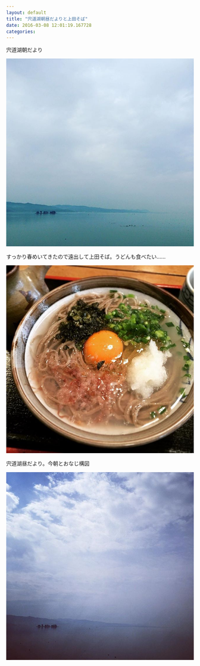 ```yaml
---
layout: default
title: "宍道湖朝昼だよりと上田そば"
date: 2016-03-08 12:01:19.167728
categories: 
---
```


宍道湖朝だより

![](/assets/images/201603/12519594_191886881181179_915894975_n.jpg)

すっかり春めいてきたので遠出して上田そば。うどんも食べたい......

![上田そば](/assets/images/201603/12750079_841068716015026_632674966_n.jpg)

宍道湖昼だより。今朝とおなじ構図

![](/assets/images/201603/12748238_490216687829656_497614040_n.jpg)


